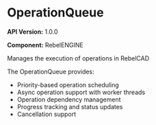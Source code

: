 # OperationQueue

**API Version:** 1.0.0

**Component:** RebelENGINE

Manages the execution of operations in RebelCAD

The OperationQueue provides:
- Priority-based operation scheduling
- Async operation support with worker threads
- Operation dependency management
- Progress tracking and status updates
- Cancellation support


